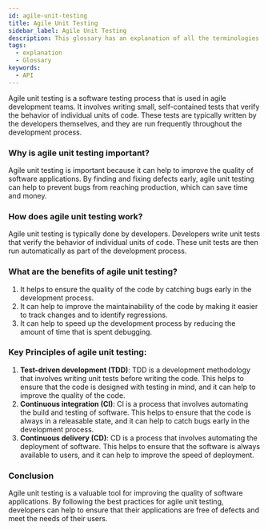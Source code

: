 ```yaml
---
id: agile-unit-testing
title: Agile Unit Testing
sidebar_label: Agile Unit Testing
description: This glossary has an explanation of all the terminologies that beginners find difficult to understand at first glance.
tags:
  - explanation
  - Glossary
keywords:
  - API
---
```


Agile unit testing is a software testing process that is used in agile development teams. It involves writing small, self-contained tests that verify the behavior of individual units of code. These tests are typically written by the developers themselves, and they are run frequently throughout the development process.

### Why is agile unit testing important?

Agile unit testing is important because it can help to improve the quality of software applications. By finding and fixing defects early, agile unit testing can help to prevent bugs from reaching production, which can save time and money.

### How does agile unit testing work?

Agile unit testing is typically done by developers. Developers write unit tests that verify the behavior of individual units of code. These unit tests are then run automatically as part of the development process.

### What are the benefits of agile unit testing?

1. It helps to ensure the quality of the code by catching bugs early in the development process.
2. It can help to improve the maintainability of the code by making it easier to track changes and to identify regressions.
3. It can help to speed up the development process by reducing the amount of time that is spent debugging.

### Key Principles of agile unit testing:

1. **Test-driven development (TDD)**: TDD is a development methodology that involves writing unit tests before writing the code. This helps to ensure that the code is designed with testing in mind, and it can help to improve the quality of the code.
2. **Continuous integration (CI)**: CI is a process that involves automating the build and testing of software. This helps to ensure that the code is always in a releasable state, and it can help to catch bugs early in the development process.
3. **Continuous delivery (CD)**: CD is a process that involves automating the deployment of software. This helps to ensure that the software is always available to users, and it can help to improve the speed of deployment.

### Conclusion

Agile unit testing is a valuable tool for improving the quality of software applications. By following the best practices for agile unit testing, developers can help to ensure that their applications are free of defects and meet the needs of their users.
